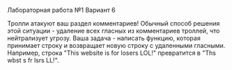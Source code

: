 Лабораторная работа №1
Вариант 6

Тролли атакуют ваш раздел комментариев!
Обычный способ решения этой ситуации - удаление всех гласных из комментариев троллей, что
нейтрализует угрозу.
Ваша задача - написать функцию, которая принимает строку и возвращает новую строку с
удаленными гласными.
Например, строка "This website is for losers LOL!" превратится в "Ths wbst s fr lsrs LL!".